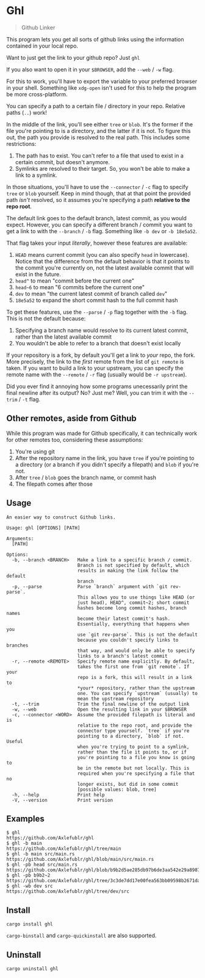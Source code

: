 # Ghl

> Github Linker

This program lets you get all sorts of github links using the information contained in your local repo.

Want to just get the link to your github repo? Just `ghl`

If you also want to open it in your `$BROWSER`, add the `--web` / `-w` flag.

For this to work, you'll have to export the variable to your preferred browser in your shell. Something like `xdg-open` isn't used for this to help the program be more cross-platform.

You can specify a path to a certain file / directory in your repo. Relative paths (`..`) work!

In the middle of the link, you'll see either `tree` or `blob`. It's the former if the file you're pointing to is a directory, and the latter if it is not. To figure this out, the path you provide is resolved to the real path. This includes some restrictions:
1. The path has to exist. You can't refer to a file that used to exist in a certain commit, but doesn't anymore.
2. Symlinks are resolved to their target. So, you won't be able to make a link to a symlink.

In those situations, you'll have to use the `--connector` / `-c` flag to specify `tree` or `blob` yourself. Keep in mind though, that at that point the provided path *isn't* resolved, so it assumes you're specifying a path **relative to the repo root**.

The default link goes to the default branch, latest commit, as you would expect. However, you can specify a different branch / commit you want to get a link to with the `--branch` / `-b` flag. Something like `-b dev` or `-b 18e5a52`.

That flag takes your input *literally*, however these features are available:
1. `HEAD` means current commit (you can also specify `head` in lowercase). Notice that the difference from the default behavior is that it points to the commit you're currently on, not the latest available commit that will exist in the future.
1. `head^` to mean "commit before the current one"
1. `head~6` to mean "6 commits before the current one"
1. `dev` to mean "the current latest commit of branch called `dev`"
1. `18e5a52` to expand the short commit hash to the full commit hash

To get these features, use the `--parse` / `-p` flag together with the `-b` flag. This is not the default because:
1. Specifying a branch name would resolve to its current latest commit, rather than the latest available commit
1. You wouldn't be able to refer to a branch that doesn't exist locally

If your repository is a fork, by default you'll get a link to *your* repo, the fork. More precisely, the link to the *first* remote from the list of `git remote` is taken. If you want to build a link to your upstream, you can specify the remote name with the `--remote` / `-r` flag (usually would be `-r upstream`).

Did you ever find it annoying how some programs unecessarily print the final newline after its output? No? Just me? Well, you can trim it with the `--trim` / `-t` flag.

## Other remotes, aside from Github

While this program was made for Github specifically, it can technically work for other remotes too, considering these assumptions:
1. You're using git
1. After the repository name in the link, you have `tree` if you're pointing to a directory (or a branch if you didn't specify a filepath) and `blob` if you're not.
1. After `tree` / `blob` goes the branch name, or commit hash
1. The filepath comes after those

## Usage

```
An easier way to construct Github links.

Usage: ghl [OPTIONS] [PATH]

Arguments:
  [PATH]

Options:
  -b, --branch <BRANCH>   Make a link to a specific branch / commit.
                          Branch is not specified by default, which
                          results in making the link follow the default
                          branch
  -p, --parse             Parse `branch` argument with `git rev-parse`.
                          This allows you to use things like HEAD (or
                          just head), HEAD^, commit~2; short commit
                          hashes become long commit hashes, branch names
                          become their latest commit's hash.
                          Essentially, everything that happens when you
                          use `git rev-parse`. This is not the default
                          because you couldn't specify links to branches
                          that way, and would only be able to specify
                          links to a branch's latest commit
  -r, --remote <REMOTE>   Specify remote name explicitly. By default,
                          takes the first one from `git remote`. If your
                          repo is a fork, this will result in a link to
                          *your* repository, rather than the upstream
                          one. You can specify `upstream` (usually) to
                          mean the upstream repository
  -t, --trim              Trim the final newline of the output link
  -w, --web               Open the resulting link in your $BROWSER
  -c, --connector <WORD>  Assume the provided filepath is literal and is
                          relative to the repo root, and provide the
                          connector type yourself. `tree` if you're
                          pointing to a directory, `blob` if not. Useful
                          when you're trying to point to a symlink,
                          rather than the file it points to, or if
                          you're pointing to a file you know is going to
                          be in the remote but not locally. This is
                          required when you're specifying a file that no
                          longer exists, but did in some commit
                          [possible values: blob, tree]
  -h, --help              Print help
  -V, --version           Print version
```

## Examples

```
$ ghl
https://github.com/Axlefublr/ghl
$ ghl -b main
https://github.com/Axlefublr/ghl/tree/main
$ ghl -b main src/main.rs
https://github.com/Axlefublr/ghl/blob/main/src/main.rs
$ ghl -pb head src/main.rs
https://github.com/Axlefublr/ghl/blob/b9b2d5ae285db97b6de3aa542e29a8987bf9e76a/src/main.rs
$ ghl -pb b9b2~2
https://github.com/Axlefublr/ghl/tree/3c3de7dd17e00fea563bb09598b2671da09ecbd4
$ ghl -wb dev src
https://github.com/Axlefublr/ghl/tree/dev/src
```

## Install

```
cargo install ghl
```

`cargo-binstall` and `cargo-quickinstall` are also supported.

## Uninstall

```
cargo uninstall ghl
```